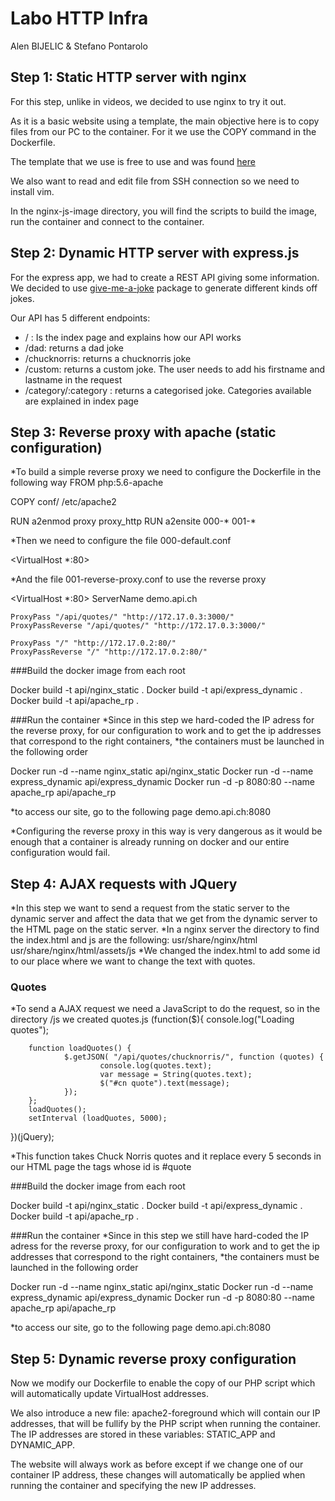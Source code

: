# Labo HTTP Infra

Alen BIJELIC & Stefano Pontarolo


## Step 1: Static HTTP server with nginx

For this step, unlike in videos, we decided to use nginx to try it out.

As it is a basic website using a template, the main objective here is to copy files from our PC to the container. For it we use the COPY command in the Dockerfile.

The template that we use is free to use and was found [here](https://bootstrapmade.com/knight-free-bootstrap-theme/)

We also want to read and edit file from SSH connection so we need to install vim.

In the nginx-js-image directory, you will find the scripts to build the image, run the container and connect to the container.

## Step 2: Dynamic HTTP server with express.js

For the express app, we had to create a REST API giving some information. We decided to use [give-me-a-joke](https://www.npmjs.com/package/give-me-a-joke) package to generate different kinds off jokes.

Our API has 5 different endpoints:
* / : Is the index page and explains how our API works
* /dad: returns a dad joke
* /chucknorris: returns a chucknorris joke
* /custom: returns a custom joke. The user needs to add his firstname and lastname in the request
* /category/:category : returns a categorised joke. Categories available are explained in index page


## Step 3: Reverse proxy with apache (static configuration)

*To build a simple reverse proxy we need to configure the Dockerfile in the following way
FROM php:5.6-apache

COPY conf/ /etc/apache2

RUN a2enmod proxy proxy_http
RUN a2ensite 000-* 001-*

*Then we need to configure the file 000-default.conf

<VirtualHost *:80>
</VirtualHost>

*And the file 001-reverse-proxy.conf to use the reverse proxy

<VirtualHost *:80>
	ServerName demo.api.ch
	
	ProxyPass "/api/quotes/" "http://172.17.0.3:3000/"
	ProxyPassReverse "/api/quotes/" "http://172.17.0.3:3000/"
	
	ProxyPass "/" "http://172.17.0.2:80/"
	ProxyPassReverse "/" "http://172.17.0.2:80/"
</VirtualHost>

###Build the docker image from each root

Docker build -t api/nginx_static .
Docker build -t api/express_dynamic .
Docker build -t api/apache_rp .

###Run the container
*Since in this step we hard-coded the IP adress for the reverse proxy, for our configuration to work and to get the ip addresses that correspond to the right containers, 
*the containers must be launched in the following order

Docker run -d --name nginx_static api/nginx_static
Docker run -d --name express_dynamic api/express_dynamic
Docker run -d -p 8080:80 --name apache_rp api/apache_rp

*to access our site, go to the following page demo.api.ch:8080

*Configuring the reverse proxy in this way is very dangerous as it would be enough that a container is already running on docker and our entire configuration would fail.



## Step 4: AJAX requests with JQuery

*In this step we want to send a request from the static server to the dynamic server and affect the data that we get from the dynamic server to the HTML page on the static server.
*In a nginx server the directory to find the index.html and js are the following:
usr/share/nginx/html
usr/share/nginx/html/assets/js
*We changed the index.html to add some id to our place where we want to change the text with quotes.
<h3 id="quote" data-aos="fade-up">Quotes</h2>
*To send a AJAX request we need a JavaScript to do the request, so in the directory /js we created quotes.js
(function($){
        console.log("Loading quotes");

        function loadQuotes() {
                $.getJSON( "/api/quotes/chucknorris/", function (quotes) {
                        console.log(quotes.text);
                        var message = String(quotes.text);
                        $("#cn quote").text(message);
                });
        };
        loadQuotes();
        setInterval (loadQuotes, 5000);
})(jQuery);

*This function takes Chuck Norris quotes and it replace every 5 seconds in our HTML page the tags whose id is #quote

###Build the docker image from each root

Docker build -t api/nginx_static .
Docker build -t api/express_dynamic .
Docker build -t api/apache_rp .

###Run the container
*Since in this step we still have hard-coded the IP adress for the reverse proxy, for our configuration to work and to get the ip addresses that correspond to the right containers, 
*the containers must be launched in the following order

Docker run -d --name nginx_static api/nginx_static
Docker run -d --name express_dynamic api/express_dynamic
Docker run -d -p 8080:80 --name apache_rp api/apache_rp

*to access our site, go to the following page demo.api.ch:8080

## Step 5: Dynamic reverse proxy configuration

Now we modify our Dockerfile to enable the copy of our PHP script which will automatically update VirtualHost addresses.

We also introduce a new file: apache2-foreground which will contain our IP addresses, that will be fullify by the PHP script when running the container.
The IP addresses are stored in these variables: STATIC_APP and DYNAMIC_APP.

The website will always work as before except if we change one of our container IP address, these changes will automatically be applied when running the container and specifying the new IP addresses.

